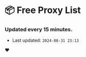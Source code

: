 # :package: Free Proxy List
### Updated every 15 minutes.

- Last updated: `2024-08-31 23:13`

:heart:
